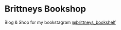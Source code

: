 # Brittneys Bookshop
Blog & Shop for my bookstagram <a href="https://www.instagram.com/brittneys_bookshelf/">@brittneys_bookshelf</a>

